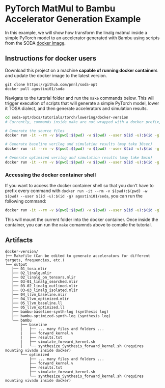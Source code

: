 # PyTorch MatMul to Bambu Accelerator Generation Example

In this example, we will show how transform the linalg matmul inside a simple PyTorch
model to an accelerator generated with Bambu using scripts from the SODA [docker image](https://hub.docker.com/r/agostini01/soda).

## Instructions for docker users

Download this project on a machine **capable of running docker containers** and
update the docker image to the latest version.

```
git clone https://github.com/pnnl/soda-opt
docker pull agostini01/soda
```

Navigate to the turorial folder and run the `make` commands below. This will
trigger execution of scripts that will generate a simple PyTorch model, lower it
TOSA dialect, and then generate accelerators and simulation results.

```bash
cd soda-opt/docs/tutorials/torch/lowering/docker-version
# Currently, commands inside make are not wrapped with a docker prefix, thus they must be executed inside docker image

# Generate the source files
docker run -it --rm -v $(pwd):$(pwd) -w $(pwd) --user $(id -u):$(id -g) agostini01/soda make

# Generate baseline verilog and simulation results (may take 30sec)
docker run -it --rm -v $(pwd):$(pwd) -w $(pwd) --user $(id -u):$(id -g) agostini01/soda make synth-baseline

# Generate optimized verilog and simulation results (may take 5min)
docker run -it --rm -v $(pwd):$(pwd) -w $(pwd) --user $(id -u):$(id -g) agostini01/soda make synth-optimized
```

### Accessing the docker container shell

If you want to access the docker container shell so that you don't have to
prefix every command with 
`docker run -it --rm -v $(pwd):$(pwd) -w $(pwd) --user $(id -u):$(id -g) agostini01/soda`, 
you can run the following command:

```bash 
docker run -it --rm -v $(pwd):$(pwd) -w $(pwd) --user $(id -u):$(id -g) agostini01/soda /bin/bash 
```

This will mount the current folder into the docker container. Once inside the
container, you can run the `make` comamnds above to compile the tutorial.

## Artifacts

```
docker-version/
├── Makefile (Can be edited to generate accelerators for different targets, frequencies, etc.)
└── output
   ├── 01_tosa.mlir
   ├── 02_linalg.mlir
   ├── 02_linalg_on_tensors.mlir
   ├── 03-01_linalg_searched.mlir
   ├── 03-02_linalg_outlined.mlir
   ├── 03-03_linalg_isolated.mlir
   ├── 04_llvm_baseline.mlir
   ├── 04_llvm_optimized.mlir
   ├── 05_llvm_baseline.ll
   ├── 05_llvm_optimized.ll
   ├── bambu-baseline-synth-log (synthesis log)
   ├── bambu-optimized-synth-log (synthesis log)
   └── bambu
       ├── baseline
       |   ├── ... many files and folders ...
       |   ├── forward_kernel.v
       |   ├── results.txt
       |   ├── simulate_forward_kernel.sh
       |   └── synthesize_Synthesis_forward_kernel.sh (requires mounting vivado inside docker)
       └── optimized
           ├── ... many files and folders ...
           ├── forward_kernel.v
           ├── results.txt
           ├── simulate_forward_kernel.sh
           └── synthesize_Synthesis_forward_kernel.sh (requires mounting vivado inside docker)
```
